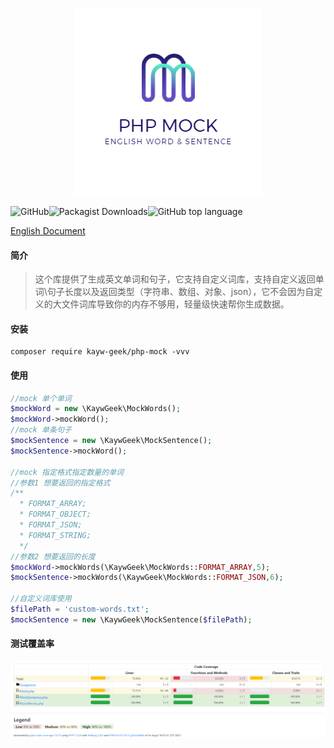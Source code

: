 <div align=center>
 
![](./logo.png)

 </div>
 
![GitHub](https://img.shields.io/github/license/kayw-geek/php-mock)![Packagist Downloads](https://img.shields.io/packagist/dm/kayw-geek/php-mock)![GitHub top language](https://img.shields.io/github/languages/top/kayw-geek/php-mock)

[English Document](./README.md)
#### 简介

> 这个库提供了生成英文单词和句子，它支持自定义词库，支持自定义返回单词\句子长度以及返回类型（字符串、数组、对象、json），它不会因为自定义的大文件词库导致你的内存不够用，轻量级快速帮你生成数据。

#### 安装

```shell
composer require kayw-geek/php-mock -vvv
```

#### 使用

```php
//mock 单个单词
$mockWord = new \KaywGeek\MockWords();
$mockWord->mockWord();
//mock 单条句子
$mockSentence = new \KaywGeek\MockSentence();
$mockSentence->mockWord();

//mock 指定格式指定数量的单词
//参数1 想要返回的指定格式 
/**
  * FORMAT_ARRAY;
  * FORMAT_OBJECT;
  * FORMAT_JSON;
  * FORMAT_STRING; 
  */
//参数2 想要返回的长度
$mockWord->mockWords(\KaywGeek\MockWords::FORMAT_ARRAY,5);
$mockSentence->mockWords(\KaywGeek\MockWords::FORMAT_JSON,6);

//自定义词库使用
$filePath = 'custom-words.txt';
$mockSentence = new \KaywGeek\MockSentence($filePath);
```



#### 测试覆盖率

![coverage](./coverage.png)

